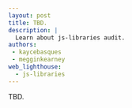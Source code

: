 ```yaml
---
layout: post
title: TBD.
description: |
  Learn about js-libraries audit.
authors:
 - kaycebasques
 - megginkearney
web_lighthouse:
  - js-libraries
---
```


TBD.
